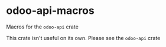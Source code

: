 # odoo-api-macros

Macros for the `odoo-api` crate

This crate isn't useful on its own. Please see the `odoo-api` crate
